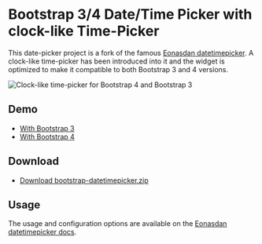 # Bootstrap 3/4 Date/Time Picker with clock-like Time-Picker 

This date-picker project is a fork of the famous [Eonasdan datetimepicker](https://github.com/Eonasdan/bootstrap-datetimepicker). A clock-like time-picker has been introduced into it and the widget is optimized to make it compatible to both Bootstrap 3 and 4 versions.

![Clock-like time-picker for Bootstrap 4 and Bootstrap 3](https://i.imgur.com/1rFlX7o.png)

## Demo

 - [With Bootstrap 3](https://monim67.github.io/bootstrap-datetimepicker/)
 - [With Bootstrap 4](https://monim67.github.io/bootstrap-datetimepicker/bootstrap4-demo.html)


## Download

 - [Download bootstrap-datetimepicker.zip](https://monim67.github.io/bootstrap-datetimepicker/bootstrap-datetimepicker.zip)


## Usage

The usage and configuration options are available on the [Eonasdan datetimepicker docs](http://eonasdan.github.io/bootstrap-datetimepicker/).
